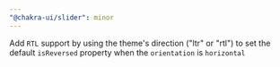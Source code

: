 ```yaml
---
"@chakra-ui/slider": minor
---
```


Add `RTL` support by using the theme's direction ("ltr" or "rtl") to set the
default `isReversed` property when the `orientation` is `horizontal`

